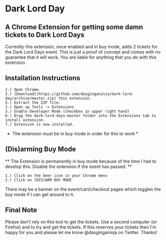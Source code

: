 # Dark Lord Day
## A Chrome Extension for getting some damn tickets to Dark Lord Days

Currently this extension, once enabled and in buy mode, adds 2 tickets for the Dark Lord Days event. This is just a proof of concept and comes with no guarantee that it will work. You are liable for anything that you do with this extension.

## Installation Instructions

	1.) Open Chrome.
	2.) [Download](https://github.com/dasginganinja/dark-lord-day/archive/master.zip) this extension.
	5.) Extract the ZIP file.
	2.) Open up Tools -> Extensions
	3.) Enable Developer Mode (checkbox in upper right hand)
	6.) Drag the dark-lord-days-master folder into the Extensions tab to install extension.
	7.) Extension is now installed.

* The extension must be in buy mode in order for this to work *


## (Dis)arming Buy Mode

** The Extension is permanently in buy mode because of the time I had to develop this. Disable the extension if the event has passed. **

	1.) Click on the beer icon in your Chrome menu
	2.) Click on (DIS)ARM BUY MODE

There may be a banner on the event/cart/checkout pages which toggles the buy mode if I can get around to it.

## Final Note

Please don't rely on this tool to get the tickets. Use a second computer (or Firefox) and to try and get the tickets. If this reserves your tickets then I'm happy for you and please let me know @dasginganinja on Twitter.  Thanks!